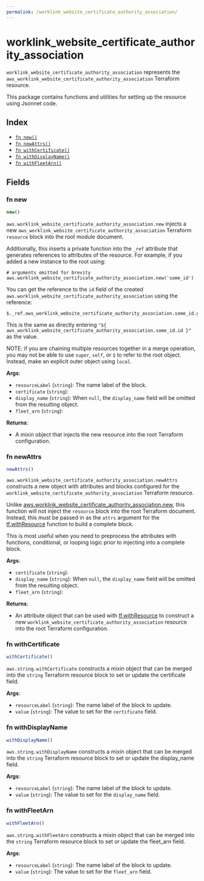 ```yaml
---
permalink: /worklink_website_certificate_authority_association/
---
```


# worklink_website_certificate_authority_association

`worklink_website_certificate_authority_association` represents the `aws_worklink_website_certificate_authority_association` Terraform resource.



This package contains functions and utilities for setting up the resource using Jsonnet code.


## Index

* [`fn new()`](#fn-new)
* [`fn newAttrs()`](#fn-newattrs)
* [`fn withCertificate()`](#fn-withcertificate)
* [`fn withDisplayName()`](#fn-withdisplayname)
* [`fn withFleetArn()`](#fn-withfleetarn)

## Fields

### fn new

```ts
new()
```


`aws.worklink_website_certificate_authority_association.new` injects a new `aws_worklink_website_certificate_authority_association` Terraform `resource`
block into the root module document.

Additionally, this inserts a private function into the `_ref` attribute that generates references to attributes of the
resource. For example, if you added a new instance to the root using:

    # arguments omitted for brevity
    aws.worklink_website_certificate_authority_association.new('some_id')

You can get the reference to the `id` field of the created `aws.worklink_website_certificate_authority_association` using the reference:

    $._ref.aws_worklink_website_certificate_authority_association.some_id.get('id')

This is the same as directly entering `"${ aws_worklink_website_certificate_authority_association.some_id.id }"` as the value.

NOTE: if you are chaining multiple resources together in a merge operation, you may not be able to use `super`, `self`,
or `$` to refer to the root object. Instead, make an explicit outer object using `local`.

**Args**:
  - `resourceLabel` (`string`): The name label of the block.
  - `certificate` (`string`): 
  - `display_name` (`string`):  When `null`, the `display_name` field will be omitted from the resulting object.
  - `fleet_arn` (`string`): 

**Returns**:
- A mixin object that injects the new resource into the root Terraform configuration.


### fn newAttrs

```ts
newAttrs()
```


`aws.worklink_website_certificate_authority_association.newAttrs` constructs a new object with attributes and blocks configured for the `worklink_website_certificate_authority_association`
Terraform resource.

Unlike [aws.worklink_website_certificate_authority_association.new](#fn-worklink_website_certificate_authority_associationnew), this function will not inject the `resource`
block into the root Terraform document. Instead, this must be passed in as the `attrs` argument for the
[tf.withResource](https://github.com/tf-libsonnet/core/tree/main/docs#fn-withresource) function to build a complete block.

This is most useful when you need to preprocess the attributes with functions, conditional, or looping logic prior to
injecting into a complete block.

**Args**:
  - `certificate` (`string`): 
  - `display_name` (`string`):  When `null`, the `display_name` field will be omitted from the resulting object.
  - `fleet_arn` (`string`): 

**Returns**:
  - An attribute object that can be used with [tf.withResource](https://github.com/tf-libsonnet/core/tree/main/docs#fn-withresource) to construct a new `worklink_website_certificate_authority_association` resource into the root Terraform configuration.


### fn withCertificate

```ts
withCertificate()
```

`aws.string.withCertificate` constructs a mixin object that can be merged into the `string`
Terraform resource block to set or update the certificate field.



**Args**:
  - `resourceLabel` (`string`): The name label of the block to update.
  - `value` (`string`): The value to set for the `certificate` field.


### fn withDisplayName

```ts
withDisplayName()
```

`aws.string.withDisplayName` constructs a mixin object that can be merged into the `string`
Terraform resource block to set or update the display_name field.



**Args**:
  - `resourceLabel` (`string`): The name label of the block to update.
  - `value` (`string`): The value to set for the `display_name` field.


### fn withFleetArn

```ts
withFleetArn()
```

`aws.string.withFleetArn` constructs a mixin object that can be merged into the `string`
Terraform resource block to set or update the fleet_arn field.



**Args**:
  - `resourceLabel` (`string`): The name label of the block to update.
  - `value` (`string`): The value to set for the `fleet_arn` field.
